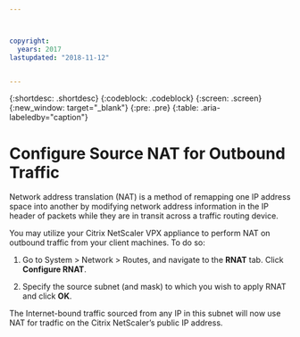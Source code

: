 ```yaml
---



copyright:
  years: 2017
lastupdated: "2018-11-12"


---
```


{:shortdesc: .shortdesc}
{:codeblock: .codeblock}
{:screen: .screen}
{:new_window: target="_blank"}
{:pre: .pre}
{:table: .aria-labeledby="caption"}

# Configure Source NAT for Outbound Traffic
Network address translation (NAT) is a method of remapping one IP address space into another by modifying network address information in the IP header of packets while they are in transit across a traffic routing device.

You may utilize your Citrix NetScaler VPX appliance to perform NAT on outbound traffic from your client machines. To do so:

1. Go to System > Network > Routes, and navigate to the **RNAT** tab. Click **Configure RNAT**.

2. Specify the source subnet (and mask) to which you wish to apply RNAT and click **OK**.

The Internet-bound traffic sourced from any IP in this subnet will now use NAT for tradfic on the Citrix NetScaler’s public IP address.    
